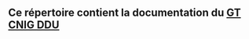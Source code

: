 ## Ce répertoire contient la documentation du [GT CNIG DDU](https://cnig.gouv.fr/gt-ddu-a2918.html)
